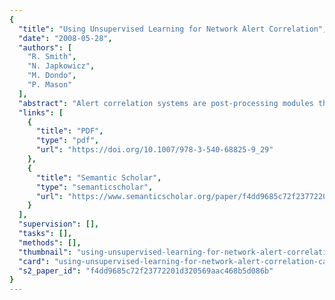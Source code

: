 ```yaml
---
{
  "title": "Using Unsupervised Learning for Network Alert Correlation",
  "date": "2008-05-28",
  "authors": [
    "R. Smith",
    "N. Japkowicz",
    "M. Dondo",
    "P. Mason"
  ],
  "abstract": "Alert correlation systems are post-processing modules that enable intrusion analysts to find important alerts and filter false positives efficiently from the output of Intrusion Detection Systems. Typically, however, these modules require high levels of human involvement in creating the system and/or maintaining it, as patterns of attacks change as often as from month to month. We present an alert correlation system based on unsupervised machine learning algorithms that is accurate and low maintenance. The system is implemented in two stages of correlation. At the first stage, alerts are grouped together such that each group forms one step of an attack. At the second stage, the groups created at the first stage are combined such that each combination of groups contains the alerts of precisely one full attack. We tested various implementations of the system. The most successful one relies in the first stage on a new unsupervised algorithm inspired by an existing novelty detection system, and the EM algorithm in the second stage. Our experimental results show that, with our model, the number of alerts that an analyst has to deal with is significantly reduced.",
  "links": [
    {
      "title": "PDF",
      "type": "pdf",
      "url": "https://doi.org/10.1007/978-3-540-68825-9_29"
    },
    {
      "title": "Semantic Scholar",
      "type": "semanticscholar",
      "url": "https://www.semanticscholar.org/paper/f4dd9685c72f23772201d320569aac468b5d086b"
    }
  ],
  "supervision": [],
  "tasks": [],
  "methods": [],
  "thumbnail": "using-unsupervised-learning-for-network-alert-correlation-thumb.jpg",
  "card": "using-unsupervised-learning-for-network-alert-correlation-card.jpg",
  "s2_paper_id": "f4dd9685c72f23772201d320569aac468b5d086b"
}
---
```


